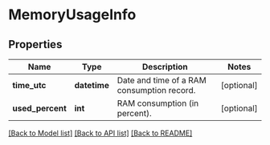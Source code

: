 # MemoryUsageInfo

## Properties
Name | Type | Description | Notes
------------ | ------------- | ------------- | -------------
**time_utc** | **datetime** | Date and time of a RAM consumption record. | [optional] 
**used_percent** | **int** | RAM consumption (in percent). | [optional] 

[[Back to Model list]](../README.md#documentation-for-models) [[Back to API list]](../README.md#documentation-for-api-endpoints) [[Back to README]](../README.md)

